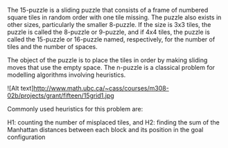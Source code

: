 The 15-puzzle is a sliding puzzle that consists of a frame of numbered
square tiles in random order with one tile missing.
The puzzle also exists in other sizes, particularly the smaller 8-puzzle.
If the size is 3x3 tiles, the puzzle is called the 8-puzzle or 9-puzzle, and
if 4x4 tiles, the puzzle is called the 15-puzzle or 16-puzzle named,
respectively, for the number of tiles and the number of spaces.

The object of the puzzle is to place the tiles in order by making sliding
moves that use the empty space.
The n-puzzle is a classical problem for modelling algorithms involving
heuristics.

![Alt text]http://www.math.ubc.ca/~cass/courses/m308-02b/projects/grant/fifteen/15grid1.jpg

Commonly used heuristics for this problem are:

H1: counting the number of misplaced tiles, and
H2: finding the sum of the Manhattan distances between each block
      and its position in the goal configuration
